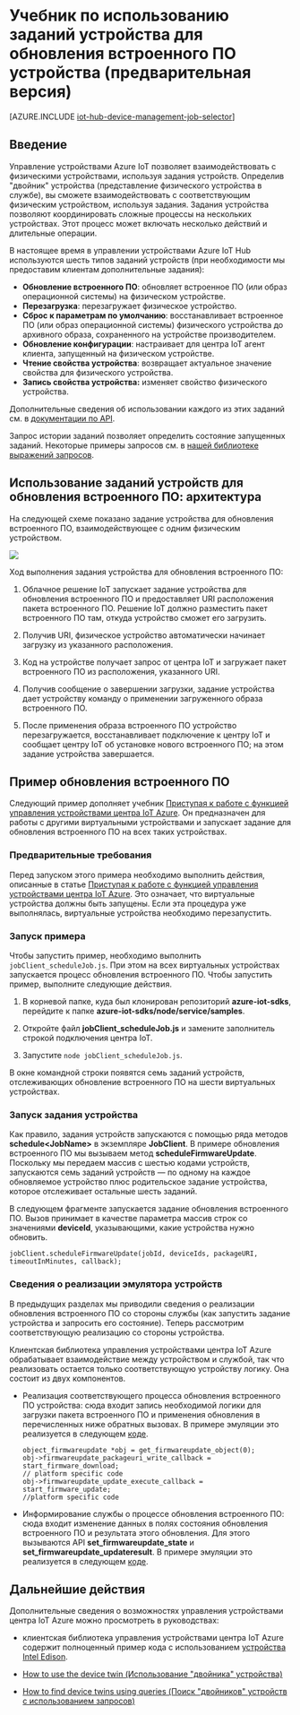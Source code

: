 <properties
	pageTitle="Управление устройствами в центре IoT: задания устройств | Microsoft Azure"
	description="В учебнике по использованию центра IoT Azure для управления устройствами описывается, как использовать задания устройств для выполнения таких операций, как удаленное обновление встроенного ПО."
	services="iot-hub"
	documentationCenter=".net"
	authors="juanjperez"
	manager="timlt"
	editor=""/>

<tags
 ms.service="iot-hub"
 ms.devlang="dotnet"
 ms.topic="article"
 ms.tgt_pltfrm="na"
 ms.workload="na"
 ms.date="04/29/2016"
 ms.author="juanpere"/>

# Учебник по использованию заданий устройства для обновления встроенного ПО устройства (предварительная версия)

[AZURE.INCLUDE [iot-hub-device-management-job-selector](../../includes/iot-hub-device-management-jobs-selector.md)]

## Введение
Управление устройствами Azure IoT позволяет взаимодействовать с физическими устройствами, используя задания устройств. Определив "двойник" устройства (представление физического устройства в службе), вы сможете взаимодействовать с соответствующим физическим устройством, используя задания. Задания устройства позволяют координировать сложные процессы на нескольких устройствах. Этот процесс может включать несколько действий и длительные операции.

В настоящее время в управлении устройствами Azure IoT Hub используются шесть типов заданий устройств (при необходимости мы предоставим клиентам дополнительные задания):

- **Обновление встроенного ПО**: обновляет встроенное ПО (или образ операционной системы) на физическом устройстве.
- **Перезагрузка**: перезагружает физическое устройство.
- **Сброс к параметрам по умолчанию**: восстанавливает встроенное ПО (или образ операционной системы) физического устройства до архивного образа, сохраненного на устройстве производителем.
- **Обновление конфигурации**: настраивает для центра IoT агент клиента, запущенный на физическом устройстве.
- **Чтение свойства устройства**: возвращает актуальное значение свойства для физического устройства.
- **Запись свойства устройства:** изменяет свойство физического устройства.

Дополнительные сведения об использовании каждого из этих заданий см. в [документации по API][lnk-apidocs].

Запрос истории заданий позволяет определить состояние запущенных заданий. Некоторые примеры запросов см. в [нашей библиотеке выражений запросов][lnk-query-samples].

## Использование заданий устройств для обновления встроенного ПО: архитектура

На следующей схеме показано задание устройства для обновления встроенного ПО, взаимодействующее с одним физическим устройством.

![][img-architecture]

Ход выполнения задания устройства для обновления встроенного ПО:

1.  Облачное решение IoT запускает задание устройства для обновления встроенного ПО и предоставляет URI расположения пакета встроенного ПО. Решение IoT должно разместить пакет встроенного ПО там, откуда устройство сможет его загрузить.

2.  Получив URI, физическое устройство автоматически начинает загрузку из указанного расположения.

3.  Код на устройстве получает запрос от центра IoT и загружает пакет встроенного ПО из расположения, указанного URI.

4.  Получив сообщение о завершении загрузки, задание устройства дает устройству команду о применении загруженного образа встроенного ПО.

5.  После применения образа встроенного ПО устройство перезагружается, восстанавливает подключение к центру IoT и сообщает центру IoT об установке нового встроенного ПО; на этом задание устройства завершается.

## Пример обновления встроенного ПО

Следующий пример дополняет учебник [Приступая к работе с функцией управления устройствами центра IoT Azure][lnk-get-started]. Он предназначен для работы с другими виртуальными устройствами и запускает задание для обновления встроенного ПО на всех таких устройствах.

### Предварительные требования 

Перед запуском этого примера необходимо выполнить действия, описанные в статье [Приступая к работе с функцией управления устройствами центра IoT Azure][lnk-get-started]. Это означает, что виртуальные устройства должны быть запущены. Если эта процедура уже выполнялась, виртуальные устройства необходимо перезапустить.

### Запуск примера

Чтобы запустить пример, необходимо выполнить `jobClient_scheduleJob.js`. При этом на всех виртуальных устройствах запускается процесс обновления встроенного ПО. Чтобы запустить пример, выполните следующие действия.

1.  В корневой папке, куда был клонирован репозиторий **azure-iot-sdks**, перейдите к папке **azure-iot-sdks/node/service/samples**.  

2.  Откройте файл **jobClient\_scheduleJob.js** и замените заполнитель строкой подключения центра IoT.

4.  Запустите `node jobClient_scheduleJob.js`.

В окне командной строки появятся семь заданий устройств, отслеживающих обновление встроенного ПО на шести виртуальных устройствах.

### Запуск задания устройства

Как правило, задания устройств запускаются с помощью ряда методов **schedule&lt;JobName&gt;** в экземпляре **JobClient**. В примере обновления встроенного ПО мы вызываем метод **scheduleFirmwareUpdate**. Поскольку мы передаем массив с шестью кодами устройств, запускаются семь заданий устройств — по одному на каждое обновляемое устройство плюс родительское задание устройства, которое отслеживает остальные шесть заданий.

В следующем фрагменте запускается задание обновления встроенного ПО. Вызов принимает в качестве параметра массив строк со значениями **deviceId**, указывающими, какие устройства нужно обновить.

```
jobClient.scheduleFirmwareUpdate(jobId, deviceIds, packageURI, timeoutInMinutes, callback);
```

### Сведения о реализации эмулятора устройств

В предыдущих разделах мы приводили сведения о реализации обновления встроенного ПО со стороны службы (как запустить задание устройства и запросить его состояние). Теперь рассмотрим соответствующую реализацию со стороны устройства.

Клиентская библиотека управления устройствами центра IoT Azure обрабатывает взаимодействие между устройством и службой, так что реализовать остается только соответствующую устройству логику. Она состоит из двух компонентов.

- Реализация соответствующего процесса обновления встроенного ПО устройства: сюда входит запись необходимой логики для загрузки пакета встроенного ПО и применения обновления в перечисленных ниже обратных вызовах. В примере эмуляции это реализуется в следующем [коде][lnk-github-firmware].

  ```
  object_firmwareupdate *obj = get_firmwareupdate_object(0);
  obj->firmwareupdate_packageuri_write_callback = start_firmware_download;
  // platform specific code
  obj->firmwareupdate_update_execute_callback = start_firmware_update;
  //platform specific code
  ```

- Информирование службы о процессе обновления встроенного ПО: сюда входит изменение данных в полях состояния обновления встроенного ПО и результата этого обновления. Для этого вызываются API **set\_firmwareupdate\_state** и **set\_firmwareupdate\_updateresult**. В примере эмуляции это реализуется в следующем [коде][lnk-github-firmware].

## Дальнейшие действия

Дополнительные сведения о возможностях управления устройствами центра IoT Azure можно просмотреть в руководствах:

- клиентская библиотека управления устройствами центра IoT Azure содержит полноценный пример кода с использованием [устройства Intel Edison][lnk-edison].

- [How to use the device twin (Использование "двойника" устройства)][lnk-twin-tutorial]

- [How to find device twins using queries (Поиск "двойников" устройств с использованием запросов)][lnk-tutorial-queries]

<!-- Images and links -->

[img-architecture]: media/iot-hub-device-management-device-jobs/image1.png
[img-output1]: media/iot-hub-device-management-device-jobs/image2.png
[img-output2]: media/iot-hub-device-management-device-jobs/image3.png
[img-properties]: media/iot-hub-device-management-device-jobs/image4.png

[lnk-apidocs]: iot-hub-sdks-summary.md
[lnk-twin-tutorial]: iot-hub-device-management-device-twin.md
[lnk-tutorial-queries]: iot-hub-device-management-device-query.md
[lnk-edison]: https://github.com/Azure/azure-iot-sdks/tree/dmpreview/c/iotdm_client/samples/iotdm_edison_sample
[lnk-get-started]: iot-hub-device-management-get-started.md
[lnk-github-firmware]: https://github.com/Azure/azure-iot-sdks/blob/dmpreview/c/iotdm_client/samples/iotdm_simple_sample/iotdm_simple_sample.c
[lnk-query-samples]: https://github.com/Azure/azure-iot-sdks/blob/dmpreview/doc/get_started/dm_queries/query-samples.md

<!---HONumber=AcomDC_0622_2016-->
